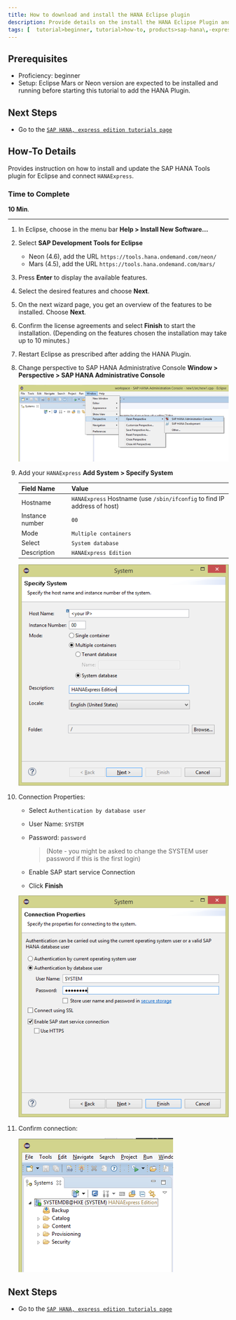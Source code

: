 ```yaml
---
title: How to download and install the HANA Eclipse plugin
description: Provide details on the install the HANA Eclipse Plugin and setup for using Eclipse to connect to HANAExpress.
tags: [  tutorial>beginner, tutorial>how-to, products>sap-hana\,-express-edition ]
---
```

## Prerequisites  
 - Proficiency: beginner
 - Setup: Eclipse Mars or Neon version are expected to be installed and running before starting this tutorial to add the HANA Plugin.

## Next Steps
 - Go to the [`SAP HANA, express edition tutorials page`](http://go.sap.com/developer/topics/sap-hana-express.tutorials.html)

## How-To Details
Provides instruction on how to install and update the SAP HANA Tools plugin for Eclipse and connect `HANAExpress`.

### Time to Complete
**10 Min**.

---

1. In Eclipse, choose in the menu bar **Help > Install New Software...**

2. Select **SAP Development Tools for Eclipse**
    - Neon (4.6), add the URL `https://tools.hana.ondemand.com/neon/`
    - Mars (4.5), add the URL `https://tools.hana.ondemand.com/mars/`

3. Press **Enter** to display the available features.

4. Select the desired features and choose **Next**.

5. On the next wizard page, you get an overview of the features to be installed. Choose **Next**.

6. Confirm the license agreements and select **Finish** to start the installation. (Depending on the features chosen the installation may take up to 10 minutes.)

7. Restart Eclipse as prescribed after adding the HANA Plugin.

8. Change perspective to SAP HANA Administrative Console **Window > Perspective > SAP HANA Administrative Console**

    ![image 1](4.png)

9. Add your `HANAExpress` **Add System > Specify System**

    Field Name       | Value
    :-------------   | :-------------
    Hostname         | `HANAExpress` Hostname (use `/sbin/ifconfig` to find IP address of host)
    Instance number  | `00`
    Mode             | `Multiple containers`
    Select           | `System database`
    Description      | `HANAExpress Edition`

    ![image 1](1.png)

10. Connection Properties: 

    - Select `Authentication by database user`
    - User Name: `SYSTEM`
    - Password: `password` 

      > (Note - you might be asked to change the SYSTEM user password if this is the first login)
      
    - Enable SAP start service Connection
    - Click **Finish**

    ![image 1](2.png)

1. Confirm connection:

    ![image 1](3.png)

## Next Steps
 - Go to the [`SAP HANA, express edition tutorials page`](http://go.sap.com/developer/topics/sap-hana-express.tutorials.html)
